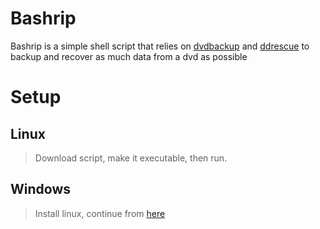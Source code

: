 # Bashrip

Bashrip is a simple shell script that relies on [dvdbackup](https://dvdbackup.sourceforge.net/) and [ddrescue](https://www.gnu.org/software/ddrescue/) 
to backup and recover as much data from a dvd as possible

# Setup

## Linux
> Download script, make it executable, then run.
## Windows
> Install linux, continue from [here](https://github.com/Reminair/bashrip/edit/main/README.md#linux)
